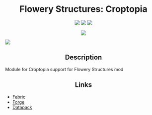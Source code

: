 <h1 align="center">Flowery Structures: Croptopia</h1>

<p align="center">
<img src="https://img.shields.io/badge/version-Beta-yellow?style=for-the-badge">
<img src="https://img.shields.io/badge/Minecraft-1.18.2-62B47A?style=for-the-badge&logo=minecraft">
</a>
<a href="https://discord.gg/e668hCBGK4">
<img src="https://img.shields.io/discord/910192650576085033?label=discord&style=for-the-badge">
</a>
</p>

<p align="center">
  <img src="https://imgur.com/1y7dBz9.png">
</p>

<a href="https://bisecthosting.com/fox" align="center">
    <img src="bisect.png">
</a></p>

<h2 align="center">Description</h2>
Module for Croptopia support for Flowery Structures mod

<h2 align="center">Links</h2>

- [Fabric](https://github.com/Flowery-Structures/flowery-structures-croptopia/tree/fabric)
- [Forge](https://github.com/Flowery-Structures/flowery-structures-croptopia/tree/forge)
- [Datapack](https://github.com/Flowery-Structures/flowery-structures-croptopia/tree/datapack)
